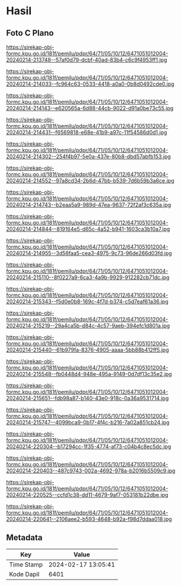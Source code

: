 # Hasil

## Foto C Plano

https://sirekap-obj-formc.kpu.go.id/181f/pemilu/pdpr/64/71/05/10/12/6471051012004-20240214-213748--57af0d79-dcbf-40ad-83b4-c6c9f4953ff1.jpg

https://sirekap-obj-formc.kpu.go.id/181f/pemilu/pdpr/64/71/05/10/12/6471051012004-20240214-214033--fc964c63-0533-4418-a0a0-0b8d0492cde0.jpg

https://sirekap-obj-formc.kpu.go.id/181f/pemilu/pdpr/64/71/05/10/12/6471051012004-20240214-214143--e620565a-6d88-44cb-9022-d91a0be73c55.jpg

https://sirekap-obj-formc.kpu.go.id/181f/pemilu/pdpr/64/71/05/10/12/6471051012004-20240214-214431--f6569818-e68e-41b9-a97c-11f54586d0d1.jpg

https://sirekap-obj-formc.kpu.go.id/181f/pemilu/pdpr/64/71/05/10/12/6471051012004-20240214-214302--254f4b97-5e0a-437e-80b8-dbd57abfb153.jpg

https://sirekap-obj-formc.kpu.go.id/181f/pemilu/pdpr/64/71/05/10/12/6471051012004-20240214-214552--97a8cd34-2b6d-47bb-b539-7d6b59b3a6ce.jpg

https://sirekap-obj-formc.kpu.go.id/181f/pemilu/pdpr/64/71/05/10/12/6471051012004-20240214-214743--b2eaa5a9-989d-47ea-9637-72f2af3c635a.jpg

https://sirekap-obj-formc.kpu.go.id/181f/pemilu/pdpr/64/71/05/10/12/6471051012004-20240214-214844--819164e5-d65c-4a52-b941-1603ca3b10a7.jpg

https://sirekap-obj-formc.kpu.go.id/181f/pemilu/pdpr/64/71/05/10/12/6471051012004-20240214-214955--3d56faa5-cea3-4975-9c73-96de266d03fd.jpg

https://sirekap-obj-formc.kpu.go.id/181f/pemilu/pdpr/64/71/05/10/12/6471051012004-20240214-215110--8f0227a9-6ca3-4a9b-9929-912282cb71dc.jpg

https://sirekap-obj-formc.kpu.go.id/181f/pemilu/pdpr/64/71/05/10/12/6471051012004-20240214-215343--f5d0e0b8-169c-4f7d-b374-c5d7eaf61a36.jpg

https://sirekap-obj-formc.kpu.go.id/181f/pemilu/pdpr/64/71/05/10/12/6471051012004-20240214-215219--29a4ca5b-d84c-4c57-9aeb-394efc1d801a.jpg

https://sirekap-obj-formc.kpu.go.id/181f/pemilu/pdpr/64/71/05/10/12/6471051012004-20240214-215440--61b979fa-8376-4905-aaaa-5bb88b412ff5.jpg

https://sirekap-obj-formc.kpu.go.id/181f/pemilu/pdpr/64/71/05/10/12/6471051012004-20240214-215548--fb0448d4-948e-495a-9149-0d7df13c35e2.jpg

https://sirekap-obj-formc.kpu.go.id/181f/pemilu/pdpr/64/71/05/10/12/6471051012004-20240214-215651--fdb98a87-b140-43e0-918c-0a36a9531714.jpg

https://sirekap-obj-formc.kpu.go.id/181f/pemilu/pdpr/64/71/05/10/12/6471051012004-20240214-215747--4099bca9-0b17-4f4c-b216-7a02a851cb24.jpg

https://sirekap-obj-formc.kpu.go.id/181f/pemilu/pdpr/64/71/05/10/12/6471051012004-20240214-220304--b17294cc-1f35-4774-af73-c04b4c8ec5dc.jpg

https://sirekap-obj-formc.kpu.go.id/181f/pemilu/pdpr/64/71/05/10/12/6471051012004-20240214-220403--487c9743-002a-4692-978a-b2016b5509c9.jpg

https://sirekap-obj-formc.kpu.go.id/181f/pemilu/pdpr/64/71/05/10/12/6471051012004-20240214-220525--ccfd1c38-dd11-4679-9af7-053181b22dbe.jpg

https://sirekap-obj-formc.kpu.go.id/181f/pemilu/pdpr/64/71/05/10/12/6471051012004-20240214-220641--2106aee2-b593-4648-b92a-f98d7ddaa018.jpg


## Metadata

| Key        | Value               |
| ---------- | ------------------- |
| Time Stamp | 2024-02-17 13:05:41 |
| Kode Dapil | 6401                |



